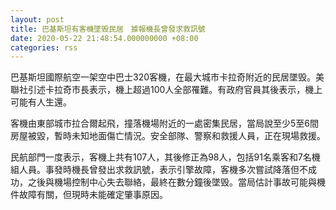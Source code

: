 ```yaml
---
layout: post
title: 巴基斯坦有客機墜毁民居　據報機長曾發求救訊號
date: 2020-05-22 21:48:54.000000000 +08:00
categories: rss
---
```


巴基斯坦國際航空一架空中巴士320客機，在最大城市卡拉奇附近的民居墜毁。美聯社引述卡拉奇市長表示，機上超過100人全部罹難。有政府官員其後表示，機上可能有人生還。

客機由東部城市拉合爾起飛，撞落機場附近的一處密集民居，當局說至少5至6間房屋被毀，暫時未知地面傷亡情況。安全部隊、警察和救援人員，正在現場救援。

民航部門一度表示，客機上共有107人，其後修正為98人，包括91名乘客和7名機組人員。事發時機長曾發出求救訊號，表示引擎故障，客機多次嘗試降落但不成功，之後與機場控制中心失去聯絡，最終在數分鐘後墜毁。當局估計事故可能與機件故障有關，但現時未能確定肇事原因。
